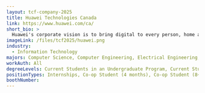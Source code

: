 ```yaml
---
layout: tcf-company-2025
title: Huawei Technologies Canada
link: https://www.huawei.com/ca/
short_bio: >
  Huawei's corporate vision is to bring digital to every person, home and organization for a fully connected, intelligent world. We provide customers with competitive, secure, reliable products, solutions, and services in the fields of communications networks, IT, smart devices, and cloud services; open cooperation with ecosystem partners; continuously create value for customers; unleash personal potential; enrich family life; and stimulate organization innovation.
imageLink: /files/tcf2025/huawei.png
industry:
  - Information Technology
majors: Computer Science, Computer Engineering, Electrical Engineering, Mechanical Engineering
workAuth: All
degreeLevels: Current Students in an Undergraduate Program, Current Students in a Masters Program, Current Students in a Phd Program, Graduated with an Undergraduate Degree, Graduated with a Graduate Degree (Masters or Phd)
positionTypes: Internships, Co-op Student (4 months), Co-op Student (8+ months), Recent Graduate, Full-time
boothNumber:
---
```

